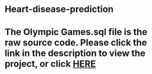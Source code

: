 # Heart-disease-prediction
# The Olympic Games.sql file is the raw source code. Please click the link in the description to view the project, or click [HERE](https://databricks-prod-cloudfront.cloud.databricks.com/public/4027ec902e239c93eaaa8714f173bcfc/8560447308701383/2651577397756596/7861302961286301/latest.html)
